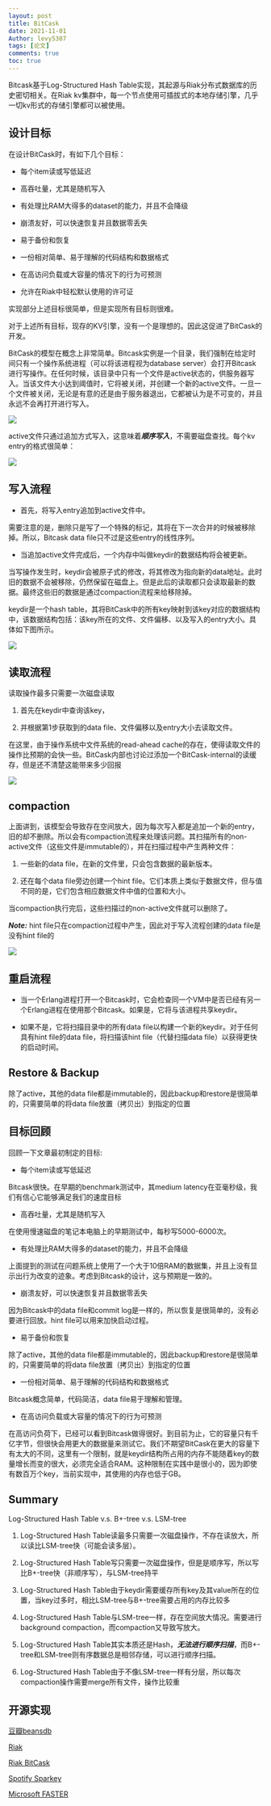 ```yaml
---
layout: post
title: BitCask
date: 2021-11-01
Author: levy5307
tags: [论文]
comments: true
toc: true
---
```


Bitcask基于Log-Structured Hash Table实现，其起源与Riak分布式数据库的历史密切相关。在Riak kv集群中，每一个节点使用可插拔式的本地存储引擎，几乎一切kv形式的存储引擎都可以被使用。

## 设计目标

在设计BitCask时，有如下几个目标：

- 每个item读或写低延迟

- 高吞吐量，尤其是随机写入

- 有处理比RAM大得多的dataset的能力，并且不会降级

- 崩溃友好，可以快速恢复并且数据零丢失

- 易于备份和恢复

- 一份相对简单、易于理解的代码结构和数据格式

- 在高访问负载或大容量的情况下的行为可预测

- 允许在Riak中轻松默认使用的许可证

实现部分上述目标很简单，但是实现所有目标则很难。

对于上述所有目标，现存的KV引擎，没有一个是理想的。因此这促进了BitCask的开发。

BitCask的模型在概念上非常简单。Bitcask实例是一个目录，我们强制在给定时间只有一个操作系统进程（可以将该进程视为database server）会打开Bitcask进行写操作。在任何时候，该目录中只有一个文件是active状态的，供服务器写入。当该文件大小达到阈值时，它将被关闭，并创建一个新的active文件。一旦一个文件被关闭，无论是有意的还是由于服务器退出，它都被认为是不可变的，并且永远不会再打开进行写入。

![](../images/bitcask-files.png)

active文件只通过追加方式写入，这意味着***顺序写入***，不需要磁盘查找。每个kv entry的格式很简单：

![](../images/bitcask-key-value.png)

## 写入流程

- 首先，将写入entry追加到active文件中。

需要注意的是，删除只是写了一个特殊的标记，其将在下一次合并的时候被移除掉。所以，Bitcask data file只不过是这些entry的线性序列。

- 当追加active文件完成后，一个内存中叫做keydir的数据结构将会被更新。

当写操作发生时，keydir会被原子式的修改，将其修改为指向新的data地址。此时旧的数据不会被移除，仍然保留在磁盘上。但是此后的读取都只会读取最新的数据。最终这些旧的数据是通过compaction流程来给移除掉。

keydir是一个hash table，其将BitCask中的所有key映射到该key对应的数据结构中，该数据结构包括：该key所在的文件、文件偏移、以及写入的entry大小。具体如下图所示。

![](../images/bitcask-keydir.png)

## 读取流程

读取操作最多只需要一次磁盘读取

1. 首先在keydir中查询该key，

2. 并根据第1步获取到的data file、文件偏移以及entry大小去读取文件。

在这里，由于操作系统中文件系统的read-ahead cache的存在，使得读取文件的操作比预期的会快一些。BitCask内部也讨论过添加一个BitCask-internal的读缓存，但是还不清楚这能带来多少回报

![](../images/bitcask-read-process.png)

## compaction

上面讲到，该模型会导致存在空间放大，因为每次写入都是追加一个新的entry，旧的却不删除。所以会有compaction流程来处理该问题。其扫描所有的non-active文件（这些文件是immutable的），并在扫描过程中产生两种文件：

1. 一些新的data file，在新的文件里，只会包含数据的最新版本。

2. 还在每个data file旁边创建一个hint file。它们本质上类似于数据文件，但与值不同的是，它们包含相应数据文件中值的位置和大小。

当compaction执行完后，这些扫描过的non-active文件就可以删除了。

***Note:*** hint file只在compaction过程中产生，因此对于写入流程创建的data file是没有hint file的

![](../images/bitcask-hint-file.png)

## 重启流程

- 当一个Erlang进程打开一个Bitcask时，它会检查同一个VM中是否已经有另一个Erlang进程在使用那个Bitcask。如果是，它将与该进程共享keydir。

- 如果不是，它将扫描目录中的所有data file以构建一个新的keydir。对于任何具有hint file的data file，将扫描该hint file（代替扫描data file）以获得更快的启动时间。

## Restore & Backup

除了active，其他的data file都是immutable的，因此backup和restore是很简单的，只需要简单的将data file放置（拷贝出）到指定的位置

## 目标回顾

回顾一下文章最初制定的目标:

- 每个item读或写低延迟

Bitcask很快。在早期的benchmark测试中，其medium latency在亚毫秒级，我们有信心它能够满足我们的速度目标

- 高吞吐量，尤其是随机写入

在使用慢速磁盘的笔记本电脑上的早期测试中，每秒写5000-6000次。

- 有处理比RAM大得多的dataset的能力，并且不会降级

上面提到的测试在问题系统上使用了一个大于10倍RAM的数据集，并且上没有显示出行为改变的迹象。考虑到Bitcask的设计，这与预期是一致的。

- 崩溃友好，可以快速恢复并且数据零丢失

因为Bitcask中的data file和commit log是一样的，所以恢复是很简单的，没有必要进行回放。hint file可以用来加快启动过程。

- 易于备份和恢复

除了active，其他的data file都是immutable的，因此backup和restore是很简单的，只需要简单的将data file放置（拷贝出）到指定的位置

- 一份相对简单、易于理解的代码结构和数据格式

Bitcask概念简单，代码简洁，data file易于理解和管理。

- 在高访问负载或大容量的情况下的行为可预测

在高访问负荷下，已经可以看到Bitcask做得很好。到目前为止，它的容量只有千亿字节，但很快会用更大的数据量来测试它。我们不期望BitCask在更大的容量下有太大的不同，这里有一个限制，就是keydir结构所占用的内存不能随着key的数量增长而变的很大，必须完全适合RAM。这种限制在实践中是很小的，因为即使有数百万个key，当前实现中，其使用的内存也低于GB。

## Summary

Log-Structured Hash Table v.s. B+-tree v.s. LSM-tree

1. Log-Structured Hash Table读最多只需要一次磁盘操作，不存在读放大，所以读比LSM-tree快（可能会读多层）。

2. Log-Structured Hash Table写只需要一次磁盘操作，但是是顺序写，所以写比B+-tree快（非顺序写），与LSM-tree持平

3. Log-Structured Hash Table由于keydir需要缓存所有key及其value所在的位置，当key过多时，相比LSM-tree与B+-tree需要占用的内存比较多

4. Log-Structured Hash Table与LSM-tree一样，存在空间放大情况。需要进行background compaction，而compaction又导致写放大。

5. Log-Structured Hash Table其实本质还是Hash，***无法进行顺序扫描***，而B+-tree和LSM-tree则有序数据总是相邻存储，可以进行顺序扫描。

6. Log-Structured Hash Table由于不像LSM-tree一样有分层，所以每次compaction操作需要merge所有文件，操作比较重

## 开源实现

[豆瓣beansdb](https://github.com/douban/beansdb)

[Riak](https://github.com/basho/riak)

[Riak BitCask](https://levy5307.github.io/blog/BitCask/)

[Spotify Sparkey](https://github.com/spotify/sparkey)

[Microsoft FASTER](https://github.com/microsoft/FASTER)
